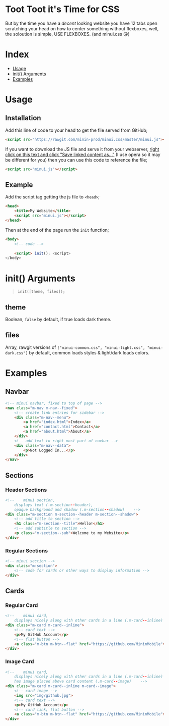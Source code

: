 # Toot Toot it's Time for CSS
But by the time you have a *decent* looking website you have 12 tabs open scratching your head on how to center something without flexboxes, well, the soloution is simple, USE FLEXBOXES. (and minui.css 😘)

# Index
- [Usage](#usage)
- [init() Arguments](#init-arguments)
- [Examples](#examples)

# Usage
## Installation
Add this line of code to your head to get the file served from GitHub;
```html
<script src="https://rawgit.com/minin-prod/minui.css/master/minui.js"></script>
```

If you want to download the JS file and serve it from your webserver, [right click on this text and click "Save linked content as..."](https://raw.githubusercontent.com/minin-prod/minui.css/master/minui.js) (I use opera so it may be different for you) then you can use this code to reference the file;
```html
<script src="minui.js"></script>
```

## Example
Add the script tag getting the js file to `<head>`;
```html
<head>
	<title>My Website</title>
	<script src="minui.js"></script>
</head>
```

Then at the end of the page run the `init` function;
```html
<body>
	<!-- code -->
	
	<script> init(); <script>
</body>
```

# init() Arguments
> `init([theme, files]);`

## theme
Boolean, `false` by default, if true loads dark theme.

## files
Array, rawgit versions of `["minui-common.css", "minui-light.css", "minui-dark.css"]` by default, common loads styles & light/dark loads colors.

# Examples
## Navbar
```html
<!-- minui navbar, fixed to top of page -->
<nav class="m-nav m-nav--fixed">
	<!-- create link entries for sidebar -->
	<div class="m-nav--menu">
		<a href="index.html">Index</a>
		<a href="contact.html">Contact</a>
		<a href="about.html">About</a>
	</div>
	<!-- add text to right-most part of navbar -->
	<div class="m-nav--data">
		<p>Not Logged In...</p>
	</div>
</nav>
```

## Sections
### Header Sections
```html
<!--    minui section,
	displays text (.m-section--header),
	opaque background and shadow (.m-section--shadow)    -->
<div class="m-section m-section--header m-section--shadow">
	<!-- add title to section -->
	<h1 class="m-section--title">Hello!</h1>
	<!-- add subtitle to section -->
	<p class="m-section--sub">Welcome to my Website</p>
</div>
```
### Regular Sections
```html
<!-- minui section -->
<div class="m-section">
	<!-- code for cards or other ways to display information -->
</div>
```

## Cards
### Regular Card
```html
<!--    minui card,
	displays nicely along with other cards in a line (.m-card--inline)    -->
<div class="m-card m-card--inline">
	<!-- card text -->
	<p>My GitHub Account</p>
	<!-- flat button -->
	<a class="m-btn m-btn--flat" href="https://github.com/MininMobile">MininMobile</a>
</div>
```
### Image Card
```html
<!--    minui card,
	displays nicely along with other cards in a line (.m-card--inline)
	has image placed above card content (.m-card--image)    -->
<div class="m-card m-card--inline m-card--image">
	<!-- card image -->
	<img src="img/github.jpg">
	<!-- card text -->
	<p>My GitHub Account</p>
	<!-- card link; flat button -->
	<a class="m-btn m-btn--flat" href="https://github.com/MininMobile">MininMobile</a>
</div>
```
